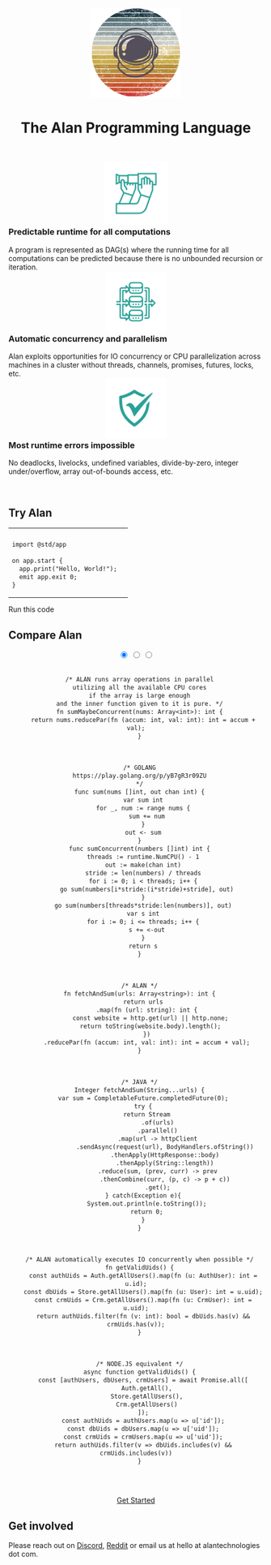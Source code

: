 &nbsp;

<center>
  <img src="alan-logo.png" alt="drawing" width="180"/>
  <h1 style="color: var(--title);">The Alan Programming Language</h1>
</center>

&nbsp;

<div class="row">
  <div class="column">
    <center>
      <img src="forecast.png" alt="drawing" width="125"/>
    </center>
    <h3 style="margin-top:0;">Predictable runtime for all computations</h3>
    A program is represented as DAG(s) where the running time for all computations can be predicted because there is no unbounded recursion or iteration.
  </div>
  <div class="column">
    <center>
      <img src="implicit-parallel.png" alt="drawing" width="120"/>
    </center>
    <h3 style="margin-top:0;">Automatic concurrency and parallelism</h3>
    Alan exploits opportunities for IO concurrency or CPU parallelization across machines in a cluster without threads, channels, promises, futures, locks, etc.
  </div>
  <div class="column">
    <center>
      <img src="runtime-safety.png" alt="drawing" width="120"/>
    </center>
    <h3 style="margin-top:0;">Most runtime errors impossible</h3>
    No deadlocks, livelocks, undefined variables, divide-by-zero, integer under/overflow, array out-of-bounds access, etc.
  </div>
</div>

&nbsp;

## Try Alan

<table id="playground-table">
<tr>
<th></th>
<th></th>
</tr>
<tr>
<td>

```rust,editable,ignore,mdbook-runnable
import @std/app

on app.start {
  app.print("Hello, World!");
  emit app.exit 0;
}
```

</td>
</table>

<a id="run-playground" onclick="analytics.track('RunPlayground');" class="cta-button">Run this code</a>

## Compare Alan

<center>
  <div class="tabs-container">
    <div class="tabs effect">        
      <input type="radio" id="tab-1" name="tab-effect" checked="checked">
      <span class="tab-indicator"></span>
      <input type="radio" id="tab-2" name="tab-effect">
      <span class="tab-indicator"></span>
      <input type="radio" id="tab-3" name="tab-effect">
      <span class="tab-indicator"></span>
      <!-- tab-content -->
      <div class="tab-content">
        <section id="tab-go">
          <pre class="code-border alan"><code class="language language-alan">
  /* ALAN runs array operations in parallel
  utilizing all the available CPU cores
  if the array is large enough
  and the inner function given to it is pure. */
  fn sumMaybeConcurrent(nums: Array&lt;int&gt;): int {
    return nums.reducePar(fn (accum: int, val: int): int = accum + val);
  }
          </code></pre>
          <pre class="code-border"><code class="language language-go">
  /* GOLANG
  https://play.golang.org/p/yB7gR3r09ZU
  */
  func sum(nums []int, out chan int) {
    var sum int
    for _, num := range nums {
      sum += num
    }
    out <- sum
  }
  func sumConcurrent(numbers []int) int {
    threads := runtime.NumCPU() - 1
    out := make(chan int)
    stride := len(numbers) / threads
    for i := 0; i < threads; i++ {
      go sum(numbers[i*stride:(i*stride)+stride], out)
    }
    go sum(numbers[threads*stride:len(numbers)], out)
    var s int
    for i := 0; i <= threads; i++ {
      s += <-out
    }
    return s
  }
          </code></pre>
        </section>
        <section id="tab-java">
        <pre class="code-border alan"><code class="language language-alan">
  /* ALAN */
  fn fetchAndSum(urls: Array&lt;string&gt;): int {
    return urls
      .map(fn (url: string): int {
        const website = http.get(url) || http.none;
        return toString(website.body).length();
      })
      .reducePar(fn (accum: int, val: int): int = accum + val);
  }
        </code></pre>
        <pre class="code-border"><code class="language language-java">
  /* JAVA */
  Integer fetchAndSum(String...urls) {
    var sum = CompletableFuture.completedFuture(0);
    try {
      return Stream
            .of(urls)
            .parallel()
            .map(url -> httpClient
                .sendAsync(request(url), BodyHandlers.ofString())
                .thenApply(HttpResponse::body)
                .thenApply(String::length))
            .reduce(sum, (prev, curr) -> prev
                .thenCombine(curr, (p, c) -> p + c))
            .get();
    } catch(Exception e){
      System.out.println(e.toString());
      return 0;
    }
  }
        </code></pre>
        </section>
        <section id="tab-js">
                  <pre class="code-border alan"><code class="language language-alan">
  /* ALAN automatically executes IO concurrently when possible */
  fn getValidUids() {
    const authUids = Auth.getAllUsers().map(fn (u: AuthUser): int = u.id);
    const dbUids = Store.getAllUsers().map(fn (u: User): int = u.uid);
    const crmUids = Crm.getAllUsers().map(fn (u: CrmUser): int = u.uid);
    return authUids.filter(fn (v: int): bool = dbUids.has(v) && crmUids.has(v));
  }
        </code></pre>
        <pre class="code-border"><code class="language language-javascript">
  /* NODE.JS equivalent */
  async function getValidUids() {
    const [authUsers, dbUsers, crmUsers] = await Promise.all([
      Auth.getAll(),
      Store.getAllUsers(),
      Crm.getAllUsers()
    ]);
    const authUids = authUsers.map(u => u['id']);
    const dbUids = dbUsers.map(u => u['uid']);
    const crmUids = crmUsers.map(u => u['uid']);
    return authUids.filter(v => dbUids.includes(v) && crmUids.includes(v))
  }
        </code></pre>
        </section>
      </div>
    </div>
  </div>
</center>

&nbsp;

<center>
  <a href="https://github.com/alantech/alan#installation" onclick="analytics.track('DownloadCTA');" class="cta-button">Get Started</a>
</center>

## Get involved

Please reach out on [Discord](https://discord.gg/XatB9we), [Reddit](https://www.reddit.com/r/alanlang) or email us at hello at alantechnologies dot com.